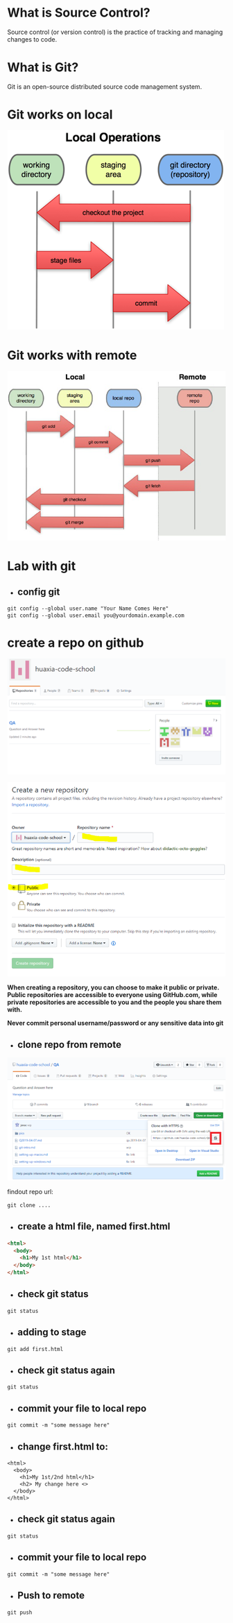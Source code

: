 # What is Source Control?
Source control (or version control) is the practice of tracking and managing changes to code. 


# What is Git?
Git is an open-source distributed source code management system. 

# Git works on local
![git local](https://github.com/huaxia-code-school/QA/raw/master/pics/git-basic.png)

# Git works with remote
![git remote](https://github.com/huaxia-code-school/QA/raw/master/pics/git-basic-2.png)

# Lab with git
* ## config git
```
git config --global user.name "Your Name Comes Here"
git config --global user.email you@yourdomain.example.com
```

# create a repo on github
![git remote](https://github.com/huaxia-code-school/QA/raw/master/pics/new-repo.png)

![git remote](https://github.com/huaxia-code-school/QA/raw/master/pics/new-repo-2.png)

**When creating a repository, you can choose to make it public or private. Public repositories are accessible to everyone using GitHub.com, while private repositories are accessible to you and the people you share them with.**

**Never commit personal username/password or any sensitive data into git**

* ## clone repo from remote
![git remote](https://github.com/huaxia-code-school/QA/raw/master/pics/repo-url.png)

findout repo url:

```
git clone ....
```

* ## create a html file, named first.html
```html
<html>
  <body>
    <h1>My 1st html</h1>
  </body>
</html>
```
* ## check git status
```
git status
```

* ## adding to stage 
```
git add first.html
```

* ## check git status again
```
git status
```

* ## commit your file to local repo
```
git commit -m "some message here"
```

* ## change first.html to:
```
<html>
  <body>
    <h1>My 1st/2nd html</h1>
    <h2> My change here <>
  </body>
</html>
```
* ## check git status again
```
git status
```
* ## commit your file to local repo
```
git commit -m "some message here"
```
* ## Push to remote
```
git push
```
